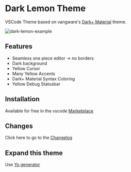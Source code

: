 # Dark Lemon Theme
VSCode Theme based on vangware's [Dark+ Material](https://marketplace.visualstudio.com/items?itemName=vangware.dark-plus-material) theme.

![dark-lemon-example](https://github.com/lucafluri/vscode-dark-lemon-material-theme/blob/master/images/dark-lemon.PNG?raw=true)  

## Features

- Seamless one piece editor -> no borders  
- Dark background
- Yellow Cursor
- Many Yellow Accents
- Dark+ Material Syntax Coloring
- Yellow Debug Statusbar

## Installation

Available for free in the vscode [Marketplace](https://marketplace.visualstudio.com/items?itemName=lucafluri.dark-lemon-material)

## Changes

Click here to go to the [Changelog](https://github.com/lucafluri/vscode-dark-lemon-material-theme/blob/master/CHANGELOG.md)

## Expand this theme

Use [Yo generator](https://code.visualstudio.com/Docs/customization/themes#_adding-a-new-theme)
